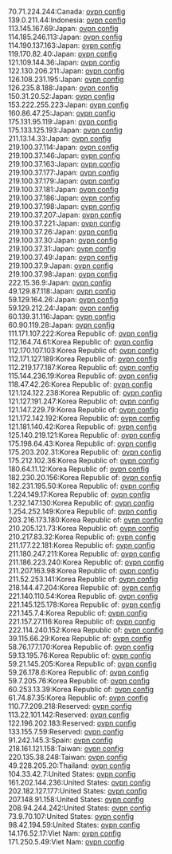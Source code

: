 70.71.224.244:Canada: [ovpn config](vpn/70_71_224_244.ovpn)  
139.0.211.44:Indonesia: [ovpn config](vpn/139_0_211_44.ovpn)  
113.145.167.69:Japan: [ovpn config](vpn/113_145_167_69.ovpn)  
114.185.246.113:Japan: [ovpn config](vpn/114_185_246_113.ovpn)  
114.190.137.163:Japan: [ovpn config](vpn/114_190_137_163.ovpn)  
119.170.82.40:Japan: [ovpn config](vpn/119_170_82_40.ovpn)  
121.109.144.36:Japan: [ovpn config](vpn/121_109_144_36.ovpn)  
122.130.206.211:Japan: [ovpn config](vpn/122_130_206_211.ovpn)  
126.108.231.195:Japan: [ovpn config](vpn/126_108_231_195.ovpn)  
126.235.8.188:Japan: [ovpn config](vpn/126_235_8_188.ovpn)  
150.31.20.52:Japan: [ovpn config](vpn/150_31_20_52.ovpn)  
153.222.255.223:Japan: [ovpn config](vpn/153_222_255_223.ovpn)  
160.86.47.25:Japan: [ovpn config](vpn/160_86_47_25.ovpn)  
175.131.95.119:Japan: [ovpn config](vpn/175_131_95_119.ovpn)  
175.133.125.193:Japan: [ovpn config](vpn/175_133_125_193.ovpn)  
211.13.14.33:Japan: [ovpn config](vpn/211_13_14_33.ovpn)  
219.100.37.114:Japan: [ovpn config](vpn/219_100_37_114.ovpn)  
219.100.37.146:Japan: [ovpn config](vpn/219_100_37_146.ovpn)  
219.100.37.163:Japan: [ovpn config](vpn/219_100_37_163.ovpn)  
219.100.37.177:Japan: [ovpn config](vpn/219_100_37_177.ovpn)  
219.100.37.179:Japan: [ovpn config](vpn/219_100_37_179.ovpn)  
219.100.37.181:Japan: [ovpn config](vpn/219_100_37_181.ovpn)  
219.100.37.186:Japan: [ovpn config](vpn/219_100_37_186.ovpn)  
219.100.37.198:Japan: [ovpn config](vpn/219_100_37_198.ovpn)  
219.100.37.207:Japan: [ovpn config](vpn/219_100_37_207.ovpn)  
219.100.37.221:Japan: [ovpn config](vpn/219_100_37_221.ovpn)  
219.100.37.26:Japan: [ovpn config](vpn/219_100_37_26.ovpn)  
219.100.37.30:Japan: [ovpn config](vpn/219_100_37_30.ovpn)  
219.100.37.31:Japan: [ovpn config](vpn/219_100_37_31.ovpn)  
219.100.37.49:Japan: [ovpn config](vpn/219_100_37_49.ovpn)  
219.100.37.9:Japan: [ovpn config](vpn/219_100_37_9.ovpn)  
219.100.37.98:Japan: [ovpn config](vpn/219_100_37_98.ovpn)  
222.15.36.9:Japan: [ovpn config](vpn/222_15_36_9.ovpn)  
49.129.87.118:Japan: [ovpn config](vpn/49_129_87_118.ovpn)  
59.129.164.26:Japan: [ovpn config](vpn/59_129_164_26.ovpn)  
59.129.212.24:Japan: [ovpn config](vpn/59_129_212_24.ovpn)  
60.139.31.116:Japan: [ovpn config](vpn/60_139_31_116.ovpn)  
60.90.119.28:Japan: [ovpn config](vpn/60_90_119_28.ovpn)  
111.171.107.222:Korea Republic of: [ovpn config](vpn/111_171_107_222.ovpn)  
112.164.74.61:Korea Republic of: [ovpn config](vpn/112_164_74_61.ovpn)  
112.170.107.103:Korea Republic of: [ovpn config](vpn/112_170_107_103.ovpn)  
112.171.127.189:Korea Republic of: [ovpn config](vpn/112_171_127_189.ovpn)  
112.219.177.187:Korea Republic of: [ovpn config](vpn/112_219_177_187.ovpn)  
115.144.236.19:Korea Republic of: [ovpn config](vpn/115_144_236_19.ovpn)  
118.47.42.26:Korea Republic of: [ovpn config](vpn/118_47_42_26.ovpn)  
121.124.122.238:Korea Republic of: [ovpn config](vpn/121_124_122_238.ovpn)  
121.127.191.247:Korea Republic of: [ovpn config](vpn/121_127_191_247.ovpn)  
121.147.229.79:Korea Republic of: [ovpn config](vpn/121_147_229_79.ovpn)  
121.172.142.192:Korea Republic of: [ovpn config](vpn/121_172_142_192.ovpn)  
121.181.140.42:Korea Republic of: [ovpn config](vpn/121_181_140_42.ovpn)  
125.140.219.121:Korea Republic of: [ovpn config](vpn/125_140_219_121.ovpn)  
175.198.64.43:Korea Republic of: [ovpn config](vpn/175_198_64_43.ovpn)  
175.203.202.31:Korea Republic of: [ovpn config](vpn/175_203_202_31.ovpn)  
175.212.102.36:Korea Republic of: [ovpn config](vpn/175_212_102_36.ovpn)  
180.64.11.12:Korea Republic of: [ovpn config](vpn/180_64_11_12.ovpn)  
182.230.20.156:Korea Republic of: [ovpn config](vpn/182_230_20_156.ovpn)  
182.231.195.50:Korea Republic of: [ovpn config](vpn/182_231_195_50.ovpn)  
1.224.149.17:Korea Republic of: [ovpn config](vpn/1_224_149_17.ovpn)  
1.232.147.130:Korea Republic of: [ovpn config](vpn/1_232_147_130.ovpn)  
1.254.252.149:Korea Republic of: [ovpn config](vpn/1_254_252_149.ovpn)  
203.216.173.180:Korea Republic of: [ovpn config](vpn/203_216_173_180.ovpn)  
210.205.121.73:Korea Republic of: [ovpn config](vpn/210_205_121_73.ovpn)  
210.217.83.32:Korea Republic of: [ovpn config](vpn/210_217_83_32.ovpn)  
211.177.22.181:Korea Republic of: [ovpn config](vpn/211_177_22_181.ovpn)  
211.180.247.211:Korea Republic of: [ovpn config](vpn/211_180_247_211.ovpn)  
211.186.223.240:Korea Republic of: [ovpn config](vpn/211_186_223_240.ovpn)  
211.207.163.98:Korea Republic of: [ovpn config](vpn/211_207_163_98.ovpn)  
211.52.253.141:Korea Republic of: [ovpn config](vpn/211_52_253_141.ovpn)  
218.144.47.204:Korea Republic of: [ovpn config](vpn/218_144_47_204.ovpn)  
221.140.110.54:Korea Republic of: [ovpn config](vpn/221_140_110_54.ovpn)  
221.145.125.178:Korea Republic of: [ovpn config](vpn/221_145_125_178.ovpn)  
221.145.7.4:Korea Republic of: [ovpn config](vpn/221_145_7_4.ovpn)  
221.157.27.116:Korea Republic of: [ovpn config](vpn/221_157_27_116.ovpn)  
222.114.240.152:Korea Republic of: [ovpn config](vpn/222_114_240_152.ovpn)  
39.115.66.29:Korea Republic of: [ovpn config](vpn/39_115_66_29.ovpn)  
58.76.177.170:Korea Republic of: [ovpn config](vpn/58_76_177_170.ovpn)  
59.13.195.76:Korea Republic of: [ovpn config](vpn/59_13_195_76.ovpn)  
59.21.145.205:Korea Republic of: [ovpn config](vpn/59_21_145_205.ovpn)  
59.26.178.6:Korea Republic of: [ovpn config](vpn/59_26_178_6.ovpn)  
59.7.205.76:Korea Republic of: [ovpn config](vpn/59_7_205_76.ovpn)  
60.253.13.39:Korea Republic of: [ovpn config](vpn/60_253_13_39.ovpn)  
61.74.87.35:Korea Republic of: [ovpn config](vpn/61_74_87_35.ovpn)  
110.77.209.218:Reserved: [ovpn config](vpn/110_77_209_218.ovpn)  
113.22.101.142:Reserved: [ovpn config](vpn/113_22_101_142.ovpn)  
122.196.202.183:Reserved: [ovpn config](vpn/122_196_202_183.ovpn)  
133.155.7.59:Reserved: [ovpn config](vpn/133_155_7_59.ovpn)  
91.242.145.3:Spain: [ovpn config](vpn/91_242_145_3.ovpn)  
218.161.121.158:Taiwan: [ovpn config](vpn/218_161_121_158.ovpn)  
220.135.38.248:Taiwan: [ovpn config](vpn/220_135_38_248.ovpn)  
49.228.205.20:Thailand: [ovpn config](vpn/49_228_205_20.ovpn)  
104.33.42.7:United States: [ovpn config](vpn/104_33_42_7.ovpn)  
161.202.144.236:United States: [ovpn config](vpn/161_202_144_236.ovpn)  
202.182.127.177:United States: [ovpn config](vpn/202_182_127_177.ovpn)  
207.148.91.158:United States: [ovpn config](vpn/207_148_91_158.ovpn)  
208.94.244.242:United States: [ovpn config](vpn/208_94_244_242.ovpn)  
73.9.70.107:United States: [ovpn config](vpn/73_9_70_107.ovpn)  
98.42.194.59:United States: [ovpn config](vpn/98_42_194_59.ovpn)  
14.176.52.17:Viet Nam: [ovpn config](vpn/14_176_52_17.ovpn)  
171.250.5.49:Viet Nam: [ovpn config](vpn/171_250_5_49.ovpn)  
